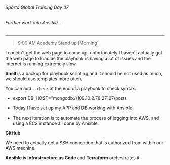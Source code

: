 ###### Sparta Global Training Day 47
###### Further work into Ansible...
___

> 9:00 AM Academy Stand up [Morning]

I couldn't get the web page to come up, unfortunately I haven't actually got
 the web page to load as the playbook is having a lot of issues and the internet is running extremely slow.

**Shell** is a backup for playbook scripting and it should be not used as much, we should use templates more often.

You can add `--check` at the end of a playbook to check syntax.

* export DB_HOST="mongodb://109.10.2.78:27107/posts

* Today I have set up my APP and DB working with Ansible
* The next iteration is to automate the process of logging into AWS, and using a EC2 instance all done by Ansible.

**GitHub**

We need to actually get a SSH connection that is authorized from within our AWS machine.

**Ansible is Infrastructure as Code** and **Terraform**  orchestrates it.
